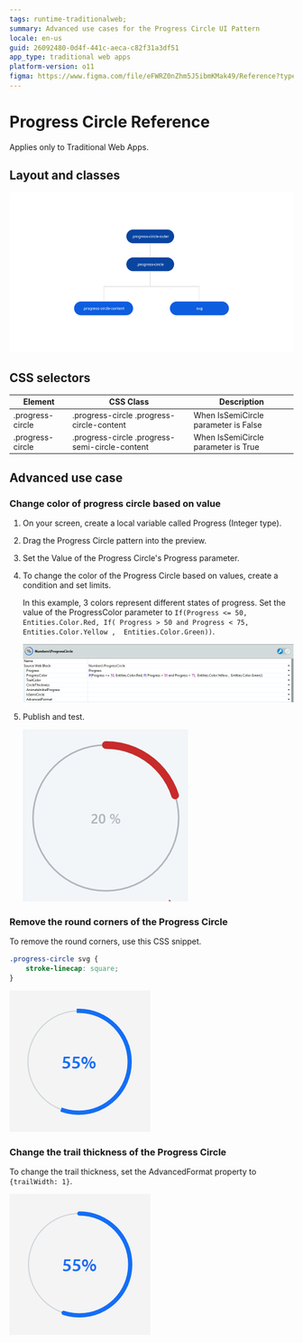 ```yaml
---
tags: runtime-traditionalweb; 
summary: Advanced use cases for the Progress Circle UI Pattern
locale: en-us
guid: 26092480-0d4f-441c-aeca-c82f31a3df51
app_type: traditional web apps
platform-version: o11
figma: https://www.figma.com/file/eFWRZ0nZhm5J5ibmKMak49/Reference?type=design&node-id=615%3A541&mode=design&t=Cx8ecjAITJrQMvRn-1
---
```


# Progress Circle Reference

<div class="info" markdown="1">

Applies only to Traditional Web Apps.

</div>

## Layout and classes

![](<images/progresscircle-3-diag.png?width=650>)

## CSS selectors

| **Element** |  **CSS Class** |  **Description**  |
| --- | --- | --- |
| .progress-circle | .progress-circle .progress-circle-content |  When IsSemiCircle parameter is False  |
| .progress-circle | .progress-circle .progress-semi-circle-content |  When IsSemiCircle parameter is True  |

## Advanced use case

### Change color of progress circle based on value

1. On your screen, create a local variable called Progress (Integer type).

1. Drag the Progress Circle pattern into the preview.

1. Set the Value of the Progress Circle's Progress parameter.

1. To change the color of the Progress Circle based on values, create a condition and set limits. 

    In this example, 3 colors represent different states of progress. Set the value of the ProgressColor parameter to `If(Progress <= 50, Entities.Color.Red, If( Progress > 50 and Progress < 75,  Entities.Color.Yellow ,  Entities.Color.Green))`.
    
    ![](<images/progresscircle-4-ss.png>)

1. Publish and test.

    ![](<images/progresscircle-5-ss.gif>)

### Remove the round corners of the Progress Circle

To remove the round corners, use this CSS snippet.

```css
.progress-circle svg {
    stroke-linecap: square;
}
```

![](<images/progresscircle-6-ss.png>)

### Change the trail thickness of the Progress Circle

To change the trail thickness, set the AdvancedFormat property to `{trailWidth: 1}`.

![](<images/progresscircle-7-ss.png>)
